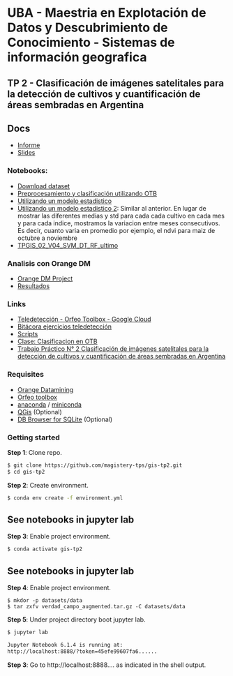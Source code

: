 # UBA - Maestria en Explotación de Datos y Descubrimiento de Conocimiento - Sistemas de información geografica

## TP 2 - Clasificación de imágenes satelitales para la detección de cultivos y cuantificación de áreas sembradas en Argentina

## Docs

* [Informe](https://docs.google.com/document/d/1mUeEoCTk2aUe1CdnY4_59gIrKjuVLAEfztIrKQQddIw/edit)
* [Slides](https://docs.google.com/presentation/d/1OdzsCRjEnG4lj5ykj4cAIZBxoSDEKOhnLdodxRFtOUI/edit?usp=sharing)

### Notebooks:

* [Download dataset](https://github.com/magistery-tps/gis-tp2/tree/main/notebooks/dataset.ipynb)
* [Preprocesamiento y clasificación utilizando OTB](https://github.com/magistery-tps/gis-tp2/tree/main/notebooks/pixel-clasification.ipynb)
* [Utilizando un modelo estadistico](https://github.com/magistery-tps/gis-tp2/tree/main/notebooks/clasificador_estadistico.ipynb)
* [Utilizando un modelo estadistico 2](https://github.com/magistery-tps/gis-tp2/tree/main/notebooks/clasificador_estadistico_2.ipynb): Similar al anterior. En lugar de mostrar las diferentes medias y std para cada cada cultivo en cada mes y para cada indice, mostramos la variacion entre meses consecutivos. Es decir, cuanto varia en promedio por ejemplo, el ndvi para maiz de octubre a noviembre
* [TPGIS_02_V04_SVM_DT_RF_ultimo](https://colab.research.google.com/drive/1YEkBkQl5wuITHsde6DDLbmAm0-X4K9gK?usp=sharing)
    

### Analisis con Orange DM
 
* [Orange DM Project](https://github.com/magistery-tps/gis-tp2/blob/main/orange-project.ows)
* [Resultados](https://docs.google.com/document/d/1X5HmZg_e37KCm9dcRhPinQeWEgeBwduzGbRHXTOYlA4/edit?usp=sharing)

### Links

* [Teledetección - Orfeo Toolbox - Google Cloud](https://docs.google.com/document/d/1V5d6icd6FHN4cgtVkrzZ2r7HdtUg5CaChsi9wT5yDkA)
* [Bitácora ejercicios teledetección](https://docs.google.com/document/d/1zE4oFIGIQ0yXZJmgxsoPdYhyew2kUoMXQmr5WwbEMwY)
* [Scripts](https://github.com/fedebayle/tp-2-gis-dm-uba)
* [Clase: Clasificacion en OTB](https://youtu.be/S4gN10fTaEY)
* [Trabajo Práctico N° 2 Clasificación de imágenes satelitales para la detección de cultivos y cuantificación de áreas sembradas en Argentina](http://157.92.26.246/campus/pluginfile.php/2087/mod_resource/content/2/GIS-UBA-DM%20-%20TP%20Teledeteccion%202022.pdf)


### Requisites

* [Orange Datamining](https://orangedatamining.com/download/#linux)
* [Orfeo toolbox](https://gist.github.com/adrianmarino/d471f961d789d79270d3f2631d017bd7)
* [anaconda](https://www.anaconda.com/products/individual) / [miniconda](https://docs.conda.io/en/latest/miniconda.html)
* [QGis](https://www.qgis.org) (Optional)
* [DB Browser for SQLite](https://sqlitebrowser.org) (Optional)

### Getting started

**Step 1**: Clone repo.

```bash
$ git clone https://github.com/magistery-tps/gis-tp2.git
$ cd gis-tp2
```

**Step 2**: Create environment.

```bash
$ conda env create -f environment.yml
```

## See notebooks in jupyter lab

**Step 3**: Enable project environment.

```bash
$ conda activate gis-tp2
```
## See notebooks in jupyter lab

**Step 4**: Enable project environment.

```bashverdad_campo_augmented.tar.gz
$ mkdor -p datasets/data
$ tar zxfv verdad_campo_augmented.tar.gz -C datasets/data
```

**Step 5**: Under project directory boot jupyter lab.

```bash
$ jupyter lab

Jupyter Notebook 6.1.4 is running at:
http://localhost:8888/?token=45efe99607fa6......
```

**Step 3**: Go to http://localhost:8888.... as indicated in the shell output.
